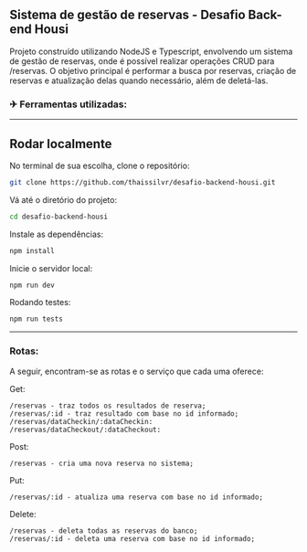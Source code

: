 <h2>Sistema de gestão de reservas - Desafio Back-end Housi</h2>

Projeto construído utilizando NodeJS e Typescript, envolvendo um sistema de gestão de reservas, onde é possível realizar operações CRUD para /reservas. O objetivo principal é performar a busca por reservas, criação de reservas e atualização delas quando necessário, além de deletá-las.


<h3>✈ Ferramentas utilizadas:</h3>

---


## Rodar localmente

No terminal de sua escolha, clone o repositório:

```bash
git clone https://github.com/thaissilvr/desafio-backend-housi.git
```

Vá até o diretório do projeto:

```bash
cd desafio-backend-housi
```

Instale as dependências:

```bash
npm install
```

Inicie o servidor local:

```bash
npm run dev
```
Rodando testes:

```bash
npm run tests
```
---
<h3>Rotas:</h3>

A seguir, encontram-se as rotas e o serviço que cada uma oferece:

Get:
~~~
/reservas - traz todos os resultados de reserva;
/reservas/:id - traz resultado com base no id informado;
/reservas/dataCheckin/:dataCheckin:
/reservas/dataCheckout/:dataCheckout:
~~~
Post:
~~~
/reservas - cria uma nova reserva no sistema;
~~~
Put:
~~~
/reservas/:id - atualiza uma reserva com base no id informado;
~~~
Delete:
~~~
/reservas - deleta todas as reservas do banco;
/reservas/:id - deleta uma reserva com base no id informado;
~~~
